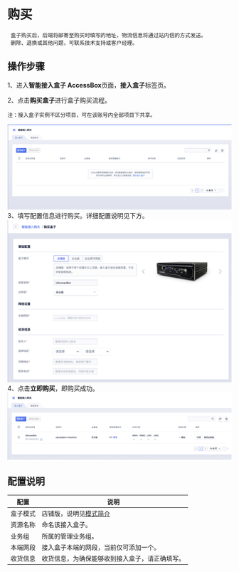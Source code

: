 

# 购买

``` 
 盒子购买后，后端将邮寄至购买时填写的地址，物流信息将通过站内信的方式发送。
 删除、退换或其他问题，可联系技术支持或客户经理。
```

## 操作步骤

1、进入**智能接入盒子 AccessBox**页面，**接入盒子**标签页。

2、点击**购买盒子**进行盒子购买流程。

    注：接入盒子实例不区分项目，可在该账号内全部项目下共享。

![image](/images/guide/accessbox/接入盒子.png)
3、填写配置信息进行购买。详细配置说明见下方。
![image](/images/guide/accessbox/购买盒子.png)
4、点击**立即购买**，即购买成功。
![image](/images/guide/accessbox/接入盒子展示.png)

## 配置说明

| 配置   | 说明                                                           |
| ---- | ------------------------------------------------------------ |
| 盒子模式 | 店铺版，说明见[模式简介](/network/accessgw/introduction/accessbox) |
| 资源名称 | 命名该接入盒子。                                                     |
| 业务组  | 所属的管理业务组。                                                    |
| 本端网段 | 接入盒子本端的网段，当前仅可添加一个。                                          |
| 收货信息 | 收货信息，为确保能够收到接入盒子，请正确填写。                                      |

